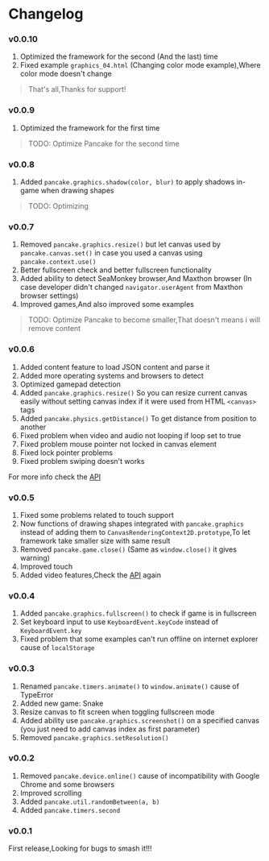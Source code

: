 # Changelog

### v0.0.10
1. Optimized the framework for the second (And the last) time
2. Fixed example `graphics_04.html` (Changing color mode example),Where color mode doesn't change

> That's all,Thanks for support!

### v0.0.9
1. Optimized the framework for the first time

> TODO: Optimize Pancake for the second time

### v0.0.8
1. Added `pancake.graphics.shadow(color, blur)` to apply shadows in-game when drawing shapes

> TODO: Optimizing

### v0.0.7
1. Removed `pancake.graphics.resize()` but let canvas used by `pancake.canvas.set()` in case you used a canvas using `pancake.context.use()` 
2. Better fullscreen check and better fullscreen functionality
3. Added ability to detect SeaMonkey browser,And Maxthon browser (In case developer didn't changed `navigator.userAgent` from Maxthon browser settings)
4. Improved games,And also improved some examples

> TODO: Optimize Pancake to become smaller,That doesn't means i will remove content

### v0.0.6
1. Added content feature to load JSON content and parse it
2. Added more operating systems and browsers to detect
3. Optimized gamepad detection
4. Added `pancake.graphics.resize()` So you can resize current canvas easily without setting canvas index if it were used from HTML `<canvas>` tags
5. Added `pancake.physics.getDistance()` To get distance from position to another
6. Fixed problem when video and audio not looping if loop set to true
7. Fixed problem mouse pointer not locked in canvas element
8. Fixed lock pointer problems
9. Fixed problem swiping doesn't works

For more info check the [API](https://github.com/Rabios/Pancake/blob/master/docs/api.md)

### v0.0.5
1. Fixed some problems related to touch support
2. Now functions of drawing shapes integrated with `pancake.graphics` instead of adding them to `CanvasRenderingContext2D.prototype`,To let framework take smaller size with same result
3. Removed `pancake.game.close()` (Same as `window.close()` it gives warning)
4. Improved touch
5. Added video features,Check the [API](https://github.com/Rabios/Pancake/blob/master/docs/api.md) again

### v0.0.4
1. Added `pancake.graphics.fullscreen()` to check if game is in fullscreen
2. Set keyboard input to use `KeyboardEvent.keyCode` instead of `KeyboardEvent.key`
3. Fixed problem that some examples can't run offline on internet explorer cause of `localStorage`
   
### v0.0.3
1. Renamed `pancake.timers.animate()` to `window.animate()` cause of TypeError
2. Added new game: Snake 
3. Resize canvas to fit screen when toggling fullscreen mode
4. Added ability use `pancake.graphics.screenshot()` on a specified canvas (you just need to add canvas index as first parameter)
5. Removed `pancake.graphics.setResolution()`

### v0.0.2
1. Removed `pancake.device.online()` cause of incompatibility with Google Chrome and some browsers
2. Improved scrolling
3. Added `pancake.util.randomBetween(a, b)`
4. Added `pancake.timers.second`

### v0.0.1
First release,Looking for bugs to smash it!!!